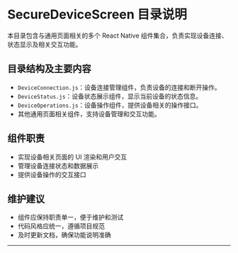 # SecureDeviceScreen 目录说明

本目录包含与通用页面相关的多个 React Native 组件集合，负责实现设备连接、状态显示及相关交互功能。

## 目录结构及主要内容

- `DeviceConnection.js`：设备连接管理组件，负责设备的连接和断开操作。
- `DeviceStatus.js`：设备状态展示组件，显示当前设备的状态信息。
- `DeviceOperations.js`：设备操作组件，提供设备相关的操作接口。
- 其他通用页面相关组件，支持设备管理和交互功能。

## 组件职责

- 实现设备相关页面的 UI 渲染和用户交互
- 管理设备连接状态和数据展示
- 提供设备操作的交互接口

## 维护建议

- 组件应保持职责单一，便于维护和测试
- 代码风格应统一，遵循项目规范
- 及时更新文档，确保功能说明准确

---
